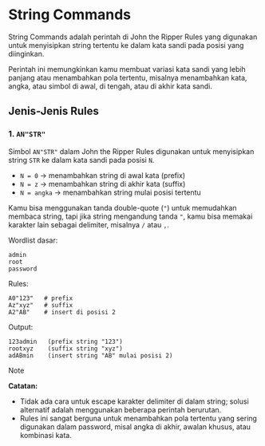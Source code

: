 # String Commands

String Commands adalah perintah di John the Ripper Rules yang digunakan untuk menyisipkan string tertentu ke dalam kata sandi pada posisi yang diinginkan.

Perintah ini memungkinkan kamu membuat variasi kata sandi yang lebih panjang atau menambahkan pola tertentu, misalnya menambahkan kata, angka, atau simbol di awal, di tengah, atau di akhir kata sandi.

## Jenis-Jenis Rules

### 1. `AN"STR"`

Simbol `AN"STR"` dalam John the Ripper Rules digunakan untuk menyisipkan string `STR` ke dalam kata sandi pada posisi `N`.

- `N = 0` -> menambahkan string di awal kata (prefix)
- `N = z` -> menambahkan string di akhir kata (suffix)
- `N = angka` -> menambahkan string mulai posisi tertentu

Kamu bisa menggunakan tanda double-quote (`"`) untuk memudahkan membaca string, tapi jika string mengandung tanda `"`, kamu bisa memakai karakter lain sebagai delimiter, misalnya `/` atau `,`.

Wordlist dasar:

```
admin
root
password
```

Rules:

```
A0"123"   # prefix
Az"xyz"   # suffix
A2"AB"    # insert di posisi 2
```

Output:

```
123admin   (prefix string "123")
rootxyz    (suffix string "xyz")
adABmin    (insert string "AB" mulai posisi 2)
```

> [!NOTE]
> **Catatan:**
> - Tidak ada cara untuk escape karakter delimiter di dalam string; solusi alternatif adalah menggunakan beberapa perintah berurutan.
> - Rules ini sangat berguna untuk menambahkan pola tertentu yang sering digunakan dalam password, misal angka di akhir, awalan khusus, atau kombinasi kata.
